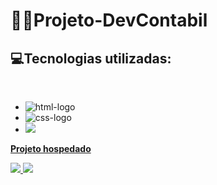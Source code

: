 # 👨‍💻Projeto-DevContabil
 
 <h2>💻Tecnologias utilizadas: </h2><br>

 - <img src="https://img.shields.io/badge/HTML5-E34F26?style=for-the-badge&logo=html5&logoColor=white" alt="html-logo"/>
 - <img src="https://img.shields.io/badge/CSS3-1572B6?style=for-the-badge&logo=css3&logoColor=white" alt="css-logo"/>
 - <img src="https://img.shields.io/badge/JavaScript-F7DF1E?style=for-the-badge&logo=javascript&logoColor=black"/>
 <a href="https://kauamath-2.netlify.app/"> <b>Projeto hospedado</b>
 
 <img src="https://github.com/kauamath/Projeto-DevContabil/blob/master/img/dev-contabil1.png?raw=true">
  <img src="https://github.com/kauamath/Projeto-DevContabil/blob/master/img/dev-contabil2.png?raw=true">
 
